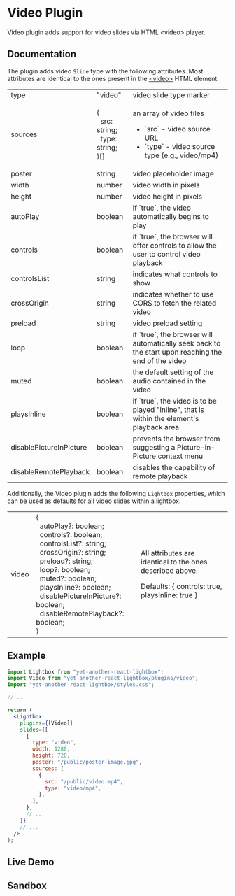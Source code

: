 # Video Plugin

Video plugin adds support for video slides via HTML &lt;video&gt; player.

## Documentation

The plugin adds video `Slide` type with the following attributes. Most
attributes are identical to the ones present in the
[&lt;video&gt;](https://developer.mozilla.org/en-US/docs/Web/HTML/Element/video)
HTML element.

<table class="docs">
  <tbody>
    <tr>
      <td>
        <span class="required">type</span>
      </td>
      <td>"video"</td>
      <td>video slide type marker</td>
    </tr>
    <tr>
      <td>
        <span class="required">sources</span>
      </td>
      <td>
        &#123;<br />
        &nbsp;&nbsp;src: string;<br />
        &nbsp;&nbsp;type: string;<br />
        &#125;[]
      </td>
      <td>
        <p>an array of video files</p>
        <ul>
          <li>`src` - video source URL</li>
          <li>`type` - video source type (e.g., <span class="font-mono">video/mp4</span>)</li>
        </ul>
      </td>
    </tr>
    <tr>
      <td>poster</td>
      <td>string</td>
      <td>video placeholder image</td>
    </tr>
    <tr>
      <td>width</td>
      <td>number</td>
      <td>video width in pixels</td>
    </tr>
    <tr>
      <td>height</td>
      <td>number</td>
      <td>video height in pixels</td>
    </tr>
    <tr>
      <td>autoPlay</td>
      <td>boolean</td>
      <td>if `true`, the video automatically begins to play</td>
    </tr>
    <tr>
      <td>controls</td>
      <td>boolean</td>
      <td>if `true`, the browser will offer controls to allow the user to control video playback</td>
    </tr>
    <tr>
      <td>controlsList</td>
      <td>string</td>
      <td>indicates what controls to show</td>
    </tr>
    <tr>
      <td>crossOrigin</td>
      <td>string</td>
      <td>indicates whether to use CORS to fetch the related video</td>
    </tr>
    <tr>
      <td>preload</td>
      <td>string</td>
      <td>video preload setting</td>
    </tr>
    <tr>
      <td>loop</td>
      <td>boolean</td>
      <td>if `true`, the browser will automatically seek back to the start upon reaching the end of the video</td>
    </tr>
    <tr>
      <td>muted</td>
      <td>boolean</td>
      <td>the default setting of the audio contained in the video</td>
    </tr>
    <tr>
      <td>playsInline</td>
      <td>boolean</td>
      <td>if `true`, the video is to be played "inline", that is within the element's playback area</td>
    </tr>
    <tr>
      <td>disablePictureInPicture</td>
      <td>boolean</td>
      <td>prevents the browser from suggesting a Picture-in-Picture context menu</td>
    </tr>
    <tr>
      <td>disableRemotePlayback</td>
      <td>boolean</td>
      <td>disables the capability of remote playback</td>
    </tr>
  </tbody>
</table>

Additionally, the Video plugin adds the following `Lightbox` properties, which
can be used as defaults for all video slides within a lightbox.

<table class="docs">
  <tbody>
    <tr>
      <td>video</td>
      <td>
        &#123;<br />
        &nbsp;&nbsp;autoPlay?: boolean;<br />
        &nbsp;&nbsp;controls?: boolean;<br />
        &nbsp;&nbsp;controlsList?: string;<br />
        &nbsp;&nbsp;crossOrigin?: string;<br />
        &nbsp;&nbsp;preload?: string;<br />
        &nbsp;&nbsp;loop?: boolean;<br />
        &nbsp;&nbsp;muted?: boolean;<br />
        &nbsp;&nbsp;playsInline?: boolean;<br />
        &nbsp;&nbsp;disablePictureInPicture?: boolean;<br />
        &nbsp;&nbsp;disableRemotePlayback?: boolean;<br />
        &#125;
      </td>
      <td>
        <p>All attributes are identical to the ones described above.</p>
        <p>Defaults: <span class="font-mono">&#123; controls: true, playsInline: true &#125;</span></p>
      </td>
    </tr>
  </tbody>
</table>

## Example

```jsx
import Lightbox from "yet-another-react-lightbox";
import Video from "yet-another-react-lightbox/plugins/video";
import "yet-another-react-lightbox/styles.css";

// ...

return (
  <Lightbox
    plugins={[Video]}
    slides={[
      {
        type: "video",
        width: 1280,
        height: 720,
        poster: "/public/poster-image.jpg",
        sources: [
          {
            src: "/public/video.mp4",
            type: "video/mp4",
          },
        ],
      },
      // ...
    ]}
    // ...
  />
);
```

## Live Demo

<VideoPluginExample />

## Sandbox

<StackBlitzLink href="edit/yet-another-react-lightbox-examples" file="src/examples/VideoPlugin.tsx" initialPath="/plugins/video" />
